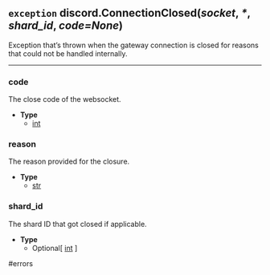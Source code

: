 ## `exception` discord.**ConnectionClosed**(_socket_, _\*_, _shard\_id_, _code=None_) [](https://discordpy.readthedocs.io/en/v1.7.3/api.html#discord.ConnectionClosed)

Exception that’s thrown when the gateway connection is closed for reasons that could not be handled internally.

****

### code
The close code of the websocket.
- **Type**
	- [int](https://docs.python.org/3/library/functions.html#int)

### **reason**
The reason provided for the closure.
- **Type**
	- [str](https://docs.python.org/3/library/stdtypes.html#str)

### shard_id
The shard ID that got closed if applicable.
- **Type**
	- Optional[ [int](https://docs.python.org/3/library/functions.html#int) ]

#errors 